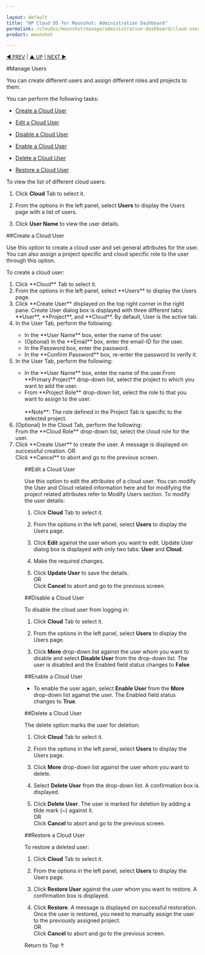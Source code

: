 ```yaml
---

layout: default
title: "HP Cloud OS for Moonshot: Administration Dashboard"
permalink: /cloudos/moonshot/manage/administration-dashboard/cloud-users/
product: moonshot

---
```


<script>

function PageRefresh {
onLoad="window.refresh"
}

PageRefresh();

</script>

<p style="font-size: small;"> <a href="/cloudos/moonshot/manage/administration-dashboard/cloud-projects/">&#9664; PREV</a> | <a href="/cloudos/moonshot/manage/administration-dashboard/working-with-cloud-tab/">&#9650; UP</a> |<a href="/cloudos/moonshot/manage/administration-dashboard/cloud-roles/"> NEXT &#9654;</a> </p>


#Manage Users

You can create different users and assign different roles and projects to them. 

You can perform the following tasks:

* <a href="#Create a Cloud User">Create a Cloud User</a> 

* <a href="#Edit a Cloud User">Edit a Cloud User</a> 

* <a href="#Disable a Cloud User">Disable a Cloud User</a> 

* <a href="#Enable a Cloud User">Enable a Cloud User</a> 

* <a href="#Delete a Cloud User">Delete a Cloud User</a> 

* <a href="#Restore a Cloud Project">Restore a Cloud User</a> 



To view the list of different cloud users:

1. Click **Cloud** Tab to select it.

2. From the options in the left panel, select **Users** to display the Users page with a list of users.

3. Click  **User Name** to view the user details.

##Create a Cloud User<a name= "Create a Cloud User"></a>

Use this option to create a cloud user and set general attributes for the user. You can also assign a project specific and cloud specific role to the user through this option.

To create a cloud user:
<ol>
<li>
Click **Cloud** Tab to select it.</li>

<li> From the options in the left panel, select **Users** to display the Users page.</li>

<li>Click **Create User** displayed on the top right corner in the right pane. Create User dialog box is displayed with three different tabs: **User**, **Project**, and **Cloud**. By default, User is the active tab.</li>

<li> In the User Tab, perform the following:</li>
 <ul>
<li>
 In the **User Name** box, enter the name of the user.</li>
 
<li>(Optional) In the **Email** box, enter the email-ID for the user.</li>
 
<li>In the Password box, enter the password.
 
<li>In the **Confirm Password** box, re-enter the password to verify it.</li></ul>

<li>In the User Tab, perform the following:</li>
 <ul>
<li>
In the **User Name** box, enter the name of the user.From **Primary Project** drop-down list, select the project to which you want to add the user.</li>
 
<li>From **Project Role** drop-down list, select the role to that you want to assign to the user.</li>
<br>
 **Note**: The role defined in the Project Tab is specific to the selected project.
</ul>
<li> (Optional) In the Cloud Tab, perform the following:
 <br>From the **Cloud Role** drop-down list, select the cloud role for the user.


<li> Click **Create User** to create the user. A message is displayed on successful creation.</<br>
OR<br>
Click **Cancel** to abort and go to the previous screen.</li><ol>

##Edit a Cloud User<a name= "Edit a Cloud User"></a>

Use this option to edit the attributes of a cloud user. You can modify the User and Cloud related information here and for modifying the project related attributes refer to Modify Users section. 
To modify the user details:

1. Click **Cloud** Tab to select it.

2. From the options in the left panel, select **Users** to display the Users page.

3. Click **Edit** against the user whom you want to edit. Update User dialog box is displayed with only two tabs: **User** and **Cloud**.

4. Make the required changes.

5. Click **Update User** to save the details.<br>
OR<br>
Click **Cancel** to abort and go to the previous screen.

##Disable a Cloud User <a name= "Disable a Cloud User"></a>

To disable the cloud user from logging in:

1. Click **Cloud** Tab to select it.

2. From the options in the left panel, select **Users** to display the Users page.

3. Click **More** drop-down list against the user whom you want to disable and select **Disable User** from the drop-down list. The user is disabled and the Enabled field status changes to **False**. 

##Enable a Cloud User <a name= "Enable a Cloud User"></a>
* To enable the user again, select **Enable User** from the **More** drop-down list against the user. The Enabled field status changes to **True**.

##Delete a Cloud User<a name= "Delete a Cloud User"></a>

The delete option marks the user for deletion:

1. Click **Cloud** Tab to select it.

2. From the options in the left panel, select **Users** to display the Users page.

3. Click **More** drop-down list against the user whom you want to delete.

4. Select **Delete User** from the drop-down list. A confirmation box is displayed.

5. Click **Delete User**. The user is marked for deletion by adding a tilde mark (~) against it.<br>
OR <br>
Click **Cancel** to abort and go to the previous screen.

##Restore a Cloud User<a name= "Restore a Cloud User"></a>

To restore a deleted user:

1. Click **Cloud** Tab to select it.

2. From the options in the left panel, select **Users** to display the Users page.

3. Click **Restore User** against the user whom you want to restore. A confirmation box is displayed.

4. Click **Restore**. A message is displayed on successful restoration. Once the user is restored, you need to manually assign the user to the previously assigned project.<br>
OR <br>
Click **Cancel** to abort and go to the previous screen.




<a href="#top" style="padding:14px 0px 14px 0px; text-decoration: none;"> Return to Top &#8593; </a>



